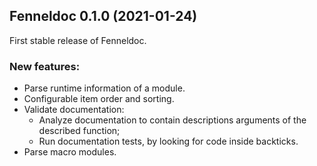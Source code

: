## Fenneldoc 0.1.0 (2021-01-24)

First stable release of Fenneldoc.

### New features:

- Parse runtime information of a module.
- Configurable item order and sorting.
- Validate documentation:
  - Analyze documentation to contain descriptions arguments of the described function;
  - Run documentation tests, by looking for code inside backticks.
- Parse macro modules.

<!--  LocalWords:  Fenneldoc backticks
 -->
